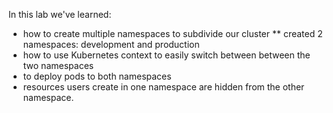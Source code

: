 In this lab we've learned:
* how to create multiple namespaces to subdivide our cluster
** created 2 namespaces: development and production
* how to use Kubernetes context to easily switch between between the two namespaces
* to deploy pods to both namespaces
* resources users create in one namespace are hidden from the other namespace.
